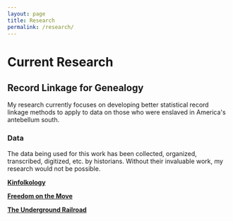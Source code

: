 ```yaml
---
layout: page
title: Research
permalink: /research/
---
```


# Current Research

## Record Linkage for Genealogy

My research currently focuses on developing better statistical record linkage methods to apply to data on those who were enslaved in America's antebellum south.

### Data

The data being used for this work has been collected, organized, transcribed, digitized, etc. by historians.
Without their invaluable work, my research would not be possible. 

[**Kinfolkology**](https://www.kinfolkology.org/)

[**Freedom on the Move**](https://freedomonthemove.org/)

[**The Underground Railroad**](https://docs.google.com/spreadsheets/d/e/2PACX-1vTpXEcS1rao3f-ZHqeOApPoBXju6-Xeg902ujGjuDqkE_cxd0MGl8P-DFv4SMPqbg/pubhtml)
